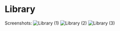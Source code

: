 # Library

Screenshots:
![Library (1)](https://user-images.githubusercontent.com/72343665/230176473-e30c0999-96d0-45ca-9197-d11d404c1f09.jpg)
![Library (2)](https://user-images.githubusercontent.com/72343665/230176517-481b9e74-2798-4329-94a6-fc3abbef4878.jpg)
![Library (3)](https://user-images.githubusercontent.com/72343665/230180602-b2172ff8-3c1f-44a8-8c08-19ba1887e48c.jpg)
